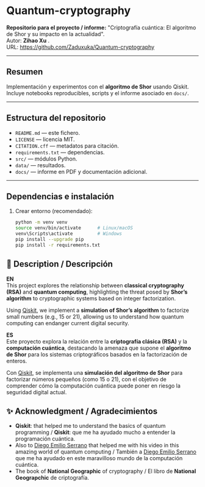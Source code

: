 
# Quantum-cryptography

**Repositorio para el proyecto / informe:** "Criptografía cuántica: El algoritmo de Shor y su impacto en la actualidad".  
Autor: **Zihao Xu** .  
URL: https://github.com/Zaduxuka/Quantum-cryptography

---

## Resumen
Implementación y experimentos con el **algoritmo de Shor** usando Qiskit. Incluye notebooks reproducibles, scripts y el informe asociado en `docs/`.

---

## Estructura del repositorio
- `README.md` — este fichero.
- `LICENSE` — licencia MIT.
- `CITATION.cff` — metadatos para citación.
- `requirements.txt` — dependencias.
- `src/` — módulos Python.
- `data/` — resultados.
- `docs/` — informe en PDF y documentación adicional.

---

## Dependencias e instalación
1. Crear entorno (recomendado):
   ```bash
   python -m venv venv
   source venv/bin/activate      # Linux/macOS
   venv\Scripts\activate         # Windows
   pip install --upgrade pip
   pip install -r requirements.txt

## 📌 Description / Descripción

**EN**  
This project explores the relationship between **classical cryptography (RSA)** and **quantum computing**, highlighting the threat posed by **Shor’s algorithm** to cryptographic systems based on integer factorization.

Using [Qiskit](https://qiskit.org/), we implement a **simulation of Shor’s algorithm** to factorize small numbers (e.g., 15 or 21), allowing us to understand how quantum computing can endanger current digital security.

**ES**  
Este proyecto explora la relación entre la **criptografía clásica (RSA)** y la **computación cuántica**, destacando la amenaza que supone el **algoritmo de Shor** para los sistemas criptográficos basados en la factorización de enteros.

Con [Qiskit](https://qiskit.org/), se implementa una **simulación del algoritmo de Shor** para factorizar números pequeños (como 15 o 21), con el objetivo de comprender cómo la computación cuántica puede poner en riesgo la seguridad digital actual.


## ✨ Acknowledgment / Agradecimientos

- **Qiskit**: that helped me to understand the basics of quantum programming / **Qiskit**: que me ha ayudado mucho a entender la programación cuántica.
- Also to [Diego Emilio Serrano](https://youtube.com/@diemilio?si=9FtAxE6Qgd3o8u_s) that helped me with his video in this amazing world of quantum computing / También a [Diego Emilio Serrano](https://youtube.com/@diemilio?si=9FtAxE6Qgd3o8u_s) que me ha ayudado en este maravilloso mundo de la computación cuántica.
- The book of **National Geographic** of cryptography / El libro de **National Geograpchic** de criptografía.
